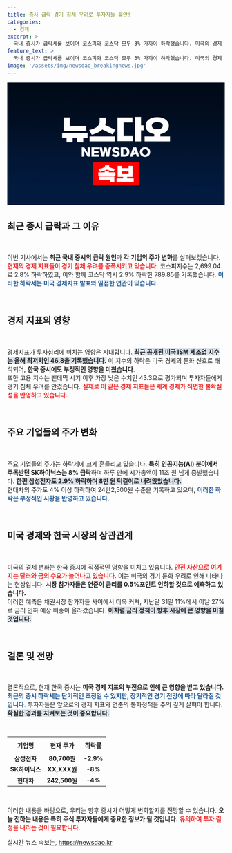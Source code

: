 ```yaml
---
title: 증시 급락 경기 침체 우려로 투자자들 불안!
categories:
  - 경제
excerpt: >
  국내 증시가 급락세를 보이며 코스피와 코스닥 모두 3% 가까이 하락했습니다. 미국의 경제 지표 악화로 경기 침체 우려가 커지며 시가총액 상위 기업들도 급격히 위축되고 있습니다. 
feature_text: >
  국내 증시가 급락세를 보이며 코스피와 코스닥 모두 3% 가까이 하락했습니다. 미국의 경제 지표 악화로 경기 침체 우려가 커지며 시가총액 상위 기업들도 급격히 위축되고 있습니다. 
image: '/assets/img/newsdao_breakingnews.jpg'
---
```


<p><img src="/assets/img/newsdao_breakingnews.jpg" alt="flaretime 속보" /></p>

<h2 data-ke-size="size26">최근 증시 급락과 그 이유</h2>

<p data-ke-size="size16">&nbsp;</p>

<p>이번 기사에서는 <b>최근 국내 증시의 급락 원인</b>과 <b>각 기업의 주가 변화</b>를 살펴보겠습니다. <b><span style="color: #ee2323;">현재의 경제 지표들이 경기 침체 우려를 증폭시키고 있습니다.</span></b> 코스피지수는 2,699.04로 2.8% 하락하였고, 이와 함께 코스닥 역시 2.9% 하락한 789.85를 기록했습니다. <b><span style="color: #1a5490;">이러한 하락세는 미국 경제지표 발표와 밀접한 연관이 있습니다.</span></b> </p>

<p data-ke-size="size16">&nbsp;</p>

<h2 data-ke-size="size26">경제 지표의 영향</h2>

<p data-ke-size="size16">&nbsp;</p>

<p>경제지표가 투자심리에 미치는 영향은 지대합니다. <b><span style="background-color: #21538527;">최근 공개된 미국 ISM 제조업 지수는 올해 최저치인 46.8을 기록했습니다.</span></b> 이 지수의 하락은 미국 경제의 둔화 신호로 해석되어, <b>한국 증시에도 부정적인 영향을 미쳤습니다.</b><br>
또한 고용 지수는 팬데믹 시기 이후 가장 낮은 수치인 43.3으로 평가되며 투자자들에게 경기 침체 우려를 안겼습니다. <b><span style="color: #ee2323;">실제로 이 같은 경제 지표들은 세계 경제가 직면한 불확실성을 반영하고 있습니다.</span></b></p>

<p data-ke-size="size16">&nbsp;</p>

<h2 data-ke-size="size26">주요 기업들의 주가 변화</h2>

<p data-ke-size="size16">&nbsp;</p>

<p>주요 기업들의 주가는 하락세에 크게 흔들리고 있습니다. <b>특히 인공지능(AI) 분야에서 주목받던 SK하이닉스는 8% 급락</b>하며 하루 만에 시가총액이 11조 원 넘게 증발했습니다. <b><span style="background-color: #21538527;">한편 삼성전자도 2.9% 하락하며 8만 원 턱걸이로 내려앉았습니다.</span></b> <br>
현대차의 주가도 4% 이상 하락하여 24만2,500원 수준을 기록하고 있으며, <b><span style="color: #1a5490;">이러한 하락은 부정적인 시황을 반영하고 있습니다.</span></b></p>

<p data-ke-size="size16">&nbsp;</p>

<h2 data-ke-size="size26">미국 경제와 한국 시장의 상관관계</h2>

<p data-ke-size="size16">&nbsp;</p>

<p>미국의 경제 변화는 한국 증시에 직접적인 영향을 미치고 있습니다. <b><span style="color: #ee2323;">안전 자산으로 여겨지는 달러와 금의 수요가 늘어나고 있습니다.</span></b> 이는 미국의 경기 둔화 우려로 인해 나타나는 현상입니다. <b>시장 참가자들은 연준이 금리를 0.5%포인트 인하할 것으로 예측하고 있습니다.</b> <br>
이러한 예측은 채권시장 참가자들 사이에서 더욱 커져, 지난달 31일 11%에서 이날 27%로 금리 인하 예상 비중이 올라갔습니다. <b><span style="background-color: #21538527;">이처럼 금리 정책이 향후 시장에 큰 영향을 미칠 것입니다.</span></b></p>

<p data-ke-size="size16">&nbsp;</p>

<h2 data-ke-size="size26">결론 및 전망</h2>

<p data-ke-size="size16">&nbsp;</p>

<p>결론적으로, 현재 한국 증시는 <b>미국 경제 지표의 부진으로 인해 큰 영향을 받고 있습니다.</b> <b><span style="color: #1a5490;">최근의 증시 하락세는 단기적인 조정일 수 있지만, 장기적인 경기 전망에 따라 달라질 것입니다.</span></b> 투자자들은 앞으로의 경제 지표와 연준의 통화정책을 주의 깊게 살펴야 합니다. <b><span style="background-color: #21538527;">확실한 경과를 지켜보는 것이 중요합니다.</span></b></p>

<p data-ke-size="size16">&nbsp;</p>

<table style="width:100%;">
  <tr>
    <th style="text-align:center; height:30px;">기업명</th>
    <th style="text-align:center; height:30px;">현재 주가</th>
    <th style="text-align:center; height:30px;">하락률</th>
  </tr>
  <tr>
    <td style="text-align: center; height: 17px;"><b>삼성전자</b></td>
    <td style="text-align: center; height: 17px;"><b>80,700원</b></td>
    <td style="text-align: center; height: 17px;"><b>-2.9%</b></td>
  </tr>
  <tr>
    <td style="text-align: center; height: 17px;"><b>SK하이닉스</b></td>
    <td style="text-align: center; height: 17px;"><b>XX,XXX원</b></td>
    <td style="text-align: center; height: 17px;"><b>-8%</b></td>
  </tr>
  <tr>
    <td style="text-align: center; height: 17px;"><b>현대차</b></td>
    <td style="text-align: center; height: 17px;"><b>242,500원</b></td>
    <td style="text-align: center; height: 17px;"><b>-4%</b></td>
  </tr>
</table>

<p data-ke-size="size16">&nbsp;</p> 

<p>이러한 내용을 바탕으로, 우리는 향후 증시가 어떻게 변화할지를 전망할 수 있습니다. <b>오늘 전하는 내용은 특히 주식 투자자들에게 중요한 정보가 될 것입니다.</b> <b><span style="color: #ee2323;">유의하여 투자 결정을 내리는 것이 필요합니다.</span></b></p>
실시간 뉴스 속보는, <a href="https://newsdao.kr" rel="dofollow">https://newsdao.kr</a>


